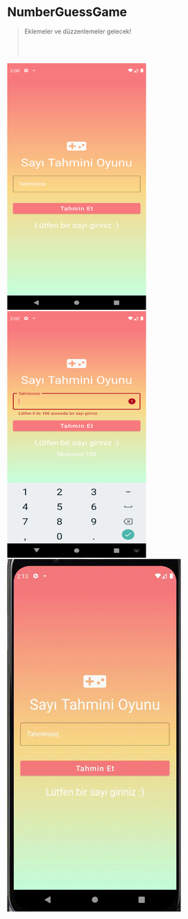 # NumberGuessGame

> Eklemeler ve düzzenlemeler gelecek!
<br><br>
<br><br>
<p>
<img src="docs/mockups/1.png"  width="320" height="568"> &nbsp;&nbsp;
<img src="docs/mockups/3.png" width="320" height="568"> &nbsp;&nbsp;
<img src="docs/mockups/gif.gif">
</p>
